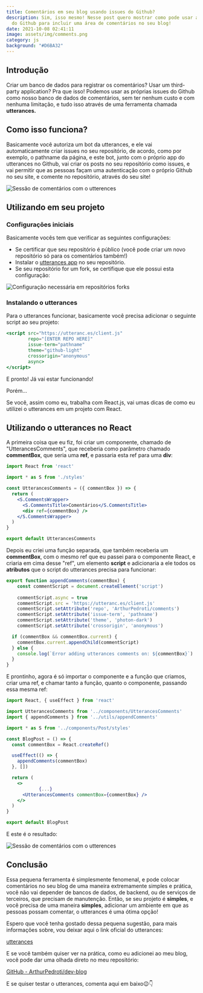 ```yaml
---
title: Comentários em seu blog usando issues do Github?
description: Sim, isso mesmo! Nesse post quero mostrar como pode usar as issues
  do Github para incluir uma área de comentários no seu blog!
date: 2021-10-08 02:41:11
image: assets/img/comments.png
category: js
background: "#D6BA32"
---
```

## Introdução

Criar um banco de dados para registrar os comentários? Usar um third-party application? Pra que isso! Podemos usar as próprias issues do Github como nosso banco de dados de comentários, sem ter nenhum custo e com nenhuma limitação, e tudo isso através de uma ferramenta chamada **utterances.**

## Como isso funciona?

Basicamente você autoriza um bot da utterances, e ele vai automaticamente criar issues no seu repositório, de acordo, como por exemplo, o pathname da página, e este bot, junto com o próprio app do utterances no Github, vai criar os posts no seu repositório como issues, e vai permitir que as pessoas façam uma autenticação com o próprio Github no seu site, e comente no repositório, através do seu site!

![Sessão de comentários com o utterences](assets/img/comments-2.png "Sessão de comentários com o utterences")

## Utilizando em seu projeto

### Configurações iniciais

Basicamente vocês tem que verificar as seguintes configurações:

* Se certificar que seu repositório é público (você pode criar um novo repositório só para os comentários também!)
* Instalar o [utterances app](https://github.com/apps/utterances) no seu repositório.
* Se seu repositório for um fork, se certifique que ele possui esta configuração:

![Configuração necessária em repositórios forks](assets/img/config.png "Configuração necessária em repositórios forks")

### Instalando o utterances

Para o utterances funcionar, basicamente você precisa adicionar o seguinte script ao seu projeto:

```jsx
<script src="https://utteranc.es/client.js"
        repo="[ENTER REPO HERE]"
        issue-term="pathname"
        theme="github-light"
        crossorigin="anonymous"
        async>
</script>
```

E pronto! Já vai estar funcionando!

Porém...

Se você, assim como eu, trabalha com React.js, vai umas dicas de como eu utilizei o utterances em um projeto com React.

## Utilizando o utterances no React

A primeira coisa que eu fiz, foi criar um componente, chamado de "UtterancesComments", que receberia como parâmetro chamado **commentBox**, que seria uma **ref**, e passaria esta ref para uma **div**:

```jsx
import React from 'react'

import * as S from './styles'

const UtterancesComments = ({ commentBox }) => {
  return (
    <S.CommentsWrapper>
      <S.CommentsTitle>Comentários</S.CommentsTitle>
      <div ref={commentBox} />
    </S.CommentsWrapper>
  )
}

export default UtterancesComments
```

Depois eu criei uma função separada, que também receberia um **commentBox**, com o mesmo ref que eu passei para o componente React, e criaria em cima desse "ref", um elemento **script** e adicionaria a ele todos os **atributos** que o script do utterances precisa para funcionar:

```jsx
export function appendComments(commentBox) {
	const commentScript = document.createElement('script')
  
	commentScript.async = true
    commentScript.src = 'https://utteranc.es/client.js'
    commentScript.setAttribute('repo', 'ArthurPedroti/comments')
    commentScript.setAttribute('issue-term', 'pathname')
    commentScript.setAttribute('theme', 'photon-dark')
    commentScript.setAttribute('crossorigin', 'anonymous')

  if (commentBox && commentBox.current) {
    commentBox.current.appendChild(commentScript)
  } else {
    console.log(`Error adding utterances comments on: ${commentBox}`)
  }
}
```

E prontinho, agora é só importar o componente e a função que criamos, criar uma ref, e chamar tanto a função, quanto o componente, passando essa mesma ref:

```jsx
import React, { useEffect } from 'react'

import UtterancesComments from '../components/UtterancesComments'
import { appendComments } from '../utils/appendComments'

import * as S from '../components/Post/styles'

const BlogPost = () => {
  const commentBox = React.createRef()

  useEffect(() => {
    appendComments(commentBox)
  }, [])

  return (
    <>
			{...}
      <UtterancesComments commentBox={commentBox} />
    </>
  )
}

export default BlogPost
```

E este é o resultado:

![Sessão de comentários com o utterences](assets/img/comments.png "Sessão de comentários com o utterences")

## Conclusão

Essa pequena ferramenta é simplesmente fenomenal, e pode colocar comentários no seu blog de uma maneira extremamente simples e prática, você não vai depender de bancos de dados, de backend, ou de serviços de terceiros, que precisam de manutenção. Então, se seu projeto é **simples**, e você precisa de uma maneira **simples**, adicionar um ambiente em que as pessoas possam comentar, o utterances é uma ótima opção!

Espero que você tenha gostado dessa pequena sugestão, para mais informações sobre, vou deixar aqui o link oficial do utterances:

[utterances](https://utteranc.es/)

E se você também quiser ver na prática, como eu adicionei ao meu blog, você pode dar uma olhada direto no meu repositório:

[GitHub - ArthurPedroti/dev-blog](https://github.com/ArthurPedroti/dev-blog)

E se quiser testar o utterances, comenta aqui em baixo😉👇